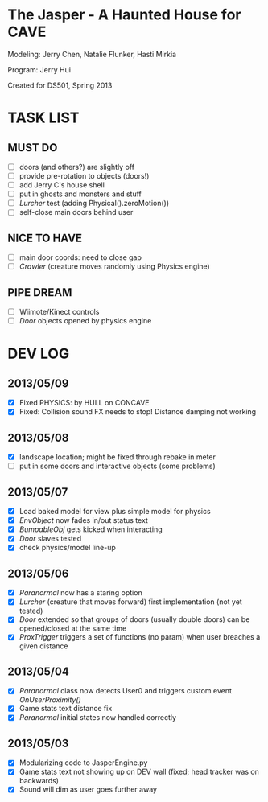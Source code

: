 The Jasper - A Haunted House for CAVE
=====================================
Modeling: Jerry Chen, Natalie Flunker, Hasti Mirkia

Program: Jerry Hui

Created for DS501, Spring 2013

TASK LIST
=========
## MUST DO
- [ ] doors (and others?) are slightly off
- [ ] provide pre-rotation to objects (doors!)
- [ ] add Jerry C's house shell
- [ ] put in ghosts and monsters and stuff
- [ ] *Lurcher* test (adding Physical().zeroMotion())
- [ ] self-close main doors behind user

## NICE TO HAVE
- [ ] main door coords: need to close gap
- [ ] *Crawler* (creature moves randomly using Physics engine)

## PIPE DREAM
- [ ] Wiimote/Kinect controls
- [ ] *Door* objects opened by physics engine

DEV LOG
=======
## 2013/05/09
- [X] Fixed PHYSICS: by HULL on CONCAVE
- [X] Fixed: Collision sound FX needs to stop! Distance damping not working

## 2013/05/08
- [x] landscape location; might be fixed through rebake in meter
- [ ] put in some doors and interactive objects (some problems)

## 2013/05/07
- [x] Load baked model for view plus simple model for physics
- [x] *EnvObject* now fades in/out status text
- [x] *BumpableObj* gets kicked when interacting
- [x] *Door* slaves tested
- [x] check physics/model line-up

## 2013/05/06
- [x] *Paranormal* now has a staring option
- [x] *Lurcher* (creature that moves forward) first implementation (not yet tested)
- [x] *Door* extended so that groups of doors (usually double doors) can be opened/closed at the same time
- [x] *ProxTrigger* triggers a set of functions (no param) when user breaches a given distance

## 2013/05/04
- [x] *Paranormal* class now detects User0 and triggers custom event _OnUserProximity()_
- [x] Game stats text distance fix
- [x] *Paranormal* initial states now handled correctly

## 2013/05/03
- [x] Modularizing code to JasperEngine.py
- [x] Game stats text not showing up on DEV wall (fixed; head tracker was on backwards)
- [x] Sound will dim as user goes further away